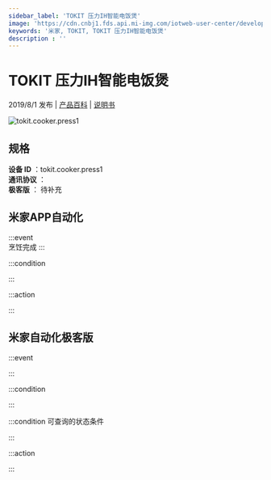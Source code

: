 ```yaml
---
sidebar_label: 'TOKIT 压力IH智能电饭煲'
image: 'https://cdn.cnbj1.fds.api.mi-img.com/iotweb-user-center/developer_1678870890753TxP5tIHp.png?GalaxyAccessKeyId=AKVGLQWBOVIRQ3XLEW&Expires=9223372036854775807&Signature=JhHKLpkM5TNGcoabbV4rFWl6JYw='
keywords: '米家, TOKIT, TOKIT 压力IH智能电饭煲'
description : ''
---
```

# TOKIT 压力IH智能电饭煲

2019/8/1 发布 | [产品百科](https://home.mi.com/webapp/content/baike/product/index.html?model=tokit.cooker.press1/) | [说明书](https://home.mi.com/views/introduction.html?model=tokit.cooker.press1&region=cn)

![tokit.cooker.press1](https://cdn.cnbj1.fds.api.mi-img.com/iotweb-user-center/developer_1678870890753TxP5tIHp.png?GalaxyAccessKeyId=AKVGLQWBOVIRQ3XLEW&Expires=9223372036854775807&Signature=JhHKLpkM5TNGcoabbV4rFWl6JYw=)

## 规格  
> 
**设备 ID** ：tokit.cooker.press1  
**通讯协议** ：  
**极客版**  ： 待补充 


## 米家APP自动化  

:::event  
烹饪完成
:::

:::condition  

:::

:::action   

:::

## 米家自动化极客版  

:::event  

:::

:::condition  

:::

:::condition 可查询的状态条件  

:::

:::action  

:::

        
